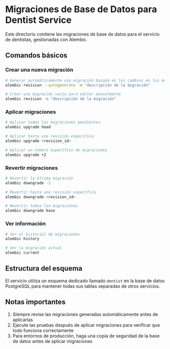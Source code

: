 # Migraciones de Base de Datos para Dentist Service

Este directorio contiene las migraciones de base de datos para el servicio de dentistas, gestionadas con Alembic.

## Comandos básicos

### Crear una nueva migración

```bash
# Generar automáticamente una migración basada en los cambios en los modelos
alembic revision --autogenerate -m "descripción de la migración"

# Crear una migración vacía para editar manualmente
alembic revision -m "descripción de la migración"
```

### Aplicar migraciones

```bash
# Aplicar todas las migraciones pendientes
alembic upgrade head

# Aplicar hasta una revisión específica
alembic upgrade <revision_id>

# Aplicar un número específico de migraciones
alembic upgrade +2
```

### Revertir migraciones

```bash
# Revertir la última migración
alembic downgrade -1

# Revertir hasta una revisión específica
alembic downgrade <revision_id>

# Revertir todas las migraciones
alembic downgrade base
```

### Ver información

```bash
# Ver el historial de migraciones
alembic history

# Ver la migración actual
alembic current
```

## Estructura del esquema

El servicio utiliza un esquema dedicado llamado `dentist` en la base de datos PostgreSQL para mantener todas sus tablas separadas de otros servicios.

## Notas importantes

1. Siempre revise las migraciones generadas automáticamente antes de aplicarlas
2. Ejecute las pruebas después de aplicar migraciones para verificar que todo funciona correctamente
3. Para entornos de producción, haga una copia de seguridad de la base de datos antes de aplicar migraciones
